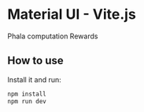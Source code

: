 # Material UI - Vite.js

Phala computation Rewards

## How to use

Install it and run:

```sh
npm install
npm run dev
```
